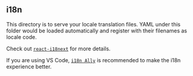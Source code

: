 ## i18n

This directory is to serve your locale translation files. YAML under this folder would be loaded automatically and register with their filenames as locale code.

Check out [`react-i18next`](https://react.i18next.com/) for more details.

If you are using VS Code, [`i18n Ally`](https://github.com/lokalise/i18n-ally) is recommended to make the i18n experience better.
